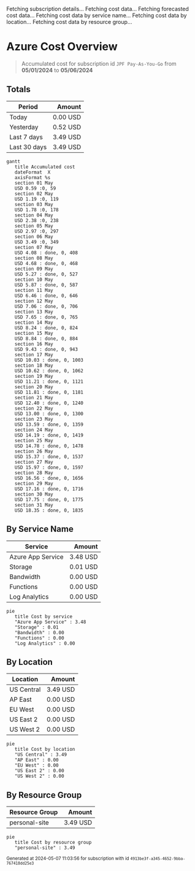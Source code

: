 Fetching subscription details...
Fetching cost data...
Fetching forecasted cost data...
Fetching cost data by service name...
Fetching cost data by location...
Fetching cost data by resource group...
# Azure Cost Overview

> Accumulated cost for subscription id `JPF Pay-As-You-Go` from **05/01/2024** to **05/06/2024**

## Totals

|Period|Amount|
|---|---:|
|Today|0.00 USD|
|Yesterday|0.52 USD|
|Last 7 days|3.49 USD|
|Last 30 days|3.49 USD|

```mermaid
gantt
   title Accumulated cost
   dateFormat  X
   axisFormat %s
   section 01 May
   USD 0.59 :0, 59
   section 02 May
   USD 1.19 :0, 119
   section 03 May
   USD 1.78 :0, 178
   section 04 May
   USD 2.38 :0, 238
   section 05 May
   USD 2.97 :0, 297
   section 06 May
   USD 3.49 :0, 349
   section 07 May
   USD 4.08 : done, 0, 408
   section 08 May
   USD 4.68 : done, 0, 468
   section 09 May
   USD 5.27 : done, 0, 527
   section 10 May
   USD 5.87 : done, 0, 587
   section 11 May
   USD 6.46 : done, 0, 646
   section 12 May
   USD 7.06 : done, 0, 706
   section 13 May
   USD 7.65 : done, 0, 765
   section 14 May
   USD 8.24 : done, 0, 824
   section 15 May
   USD 8.84 : done, 0, 884
   section 16 May
   USD 9.43 : done, 0, 943
   section 17 May
   USD 10.03 : done, 0, 1003
   section 18 May
   USD 10.62 : done, 0, 1062
   section 19 May
   USD 11.21 : done, 0, 1121
   section 20 May
   USD 11.81 : done, 0, 1181
   section 21 May
   USD 12.40 : done, 0, 1240
   section 22 May
   USD 13.00 : done, 0, 1300
   section 23 May
   USD 13.59 : done, 0, 1359
   section 24 May
   USD 14.19 : done, 0, 1419
   section 25 May
   USD 14.78 : done, 0, 1478
   section 26 May
   USD 15.37 : done, 0, 1537
   section 27 May
   USD 15.97 : done, 0, 1597
   section 28 May
   USD 16.56 : done, 0, 1656
   section 29 May
   USD 17.16 : done, 0, 1716
   section 30 May
   USD 17.75 : done, 0, 1775
   section 31 May
   USD 18.35 : done, 0, 1835
```

## By Service Name

|Service|Amount|
|---|---:|
|Azure App Service|3.48 USD|
|Storage|0.01 USD|
|Bandwidth|0.00 USD|
|Functions|0.00 USD|
|Log Analytics|0.00 USD|

```mermaid
pie
   title Cost by service
   "Azure App Service" : 3.48
   "Storage" : 0.01
   "Bandwidth" : 0.00
   "Functions" : 0.00
   "Log Analytics" : 0.00
```

## By Location

|Location|Amount|
|---|---:|
|US Central|3.49 USD|
|AP East|0.00 USD|
|EU West|0.00 USD|
|US East 2|0.00 USD|
|US West 2|0.00 USD|

```mermaid
pie
   title Cost by location
   "US Central" : 3.49
   "AP East" : 0.00
   "EU West" : 0.00
   "US East 2" : 0.00
   "US West 2" : 0.00
```

## By Resource Group

|Resource Group|Amount|
|---|---:|
|personal-site|3.49 USD|

```mermaid
pie
   title Cost by resource group
   "personal-site" : 3.49
```

<sup>Generated at 2024-05-07 11:03:56 for subscription with id `4913be3f-a345-4652-9bba-767418dd25e3`</sup>
